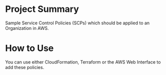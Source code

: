 # Project Summary
Sample Service Control Policies (SCPs) which should be applied to an Organization in AWS.

# How to Use
You can use either CloudFormation, Terraform or the AWS Web Interface to add these policies. 
